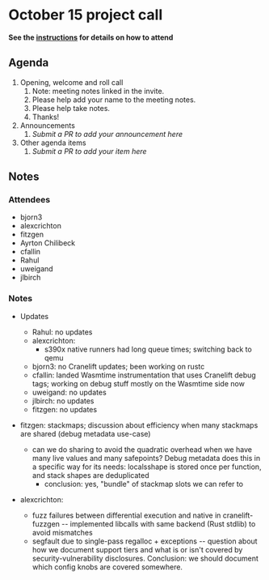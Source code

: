 # October 15 project call

**See the [instructions](../README.md) for details on how to attend**

## Agenda
1. Opening, welcome and roll call
    1. Note: meeting notes linked in the invite.
    1. Please help add your name to the meeting notes.
    1. Please help take notes.
    1. Thanks!
1. Announcements
    1. _Submit a PR to add your announcement here_
1. Other agenda items
    1. _Submit a PR to add your item here_

## Notes

### Attendees

- bjorn3
- alexcrichton
- fitzgen
- Ayrton Chilibeck
- cfallin
- Rahul
- uweigand
- jlbirch

### Notes

- Updates
  - Rahul: no updates
  - alexcrichton:
    - s390x native runners had long queue times; switching back to qemu
  - bjorn3: no Cranelift updates; been working on rustc
  - cfallin: landed Wasmtime instrumentation that uses Cranelift debug tags;
    working on debug stuff mostly on the Wasmtime side now
  - uweigand: no updates
  - jlbirch: no updates
  - fitzgen: no updates

- fitzgen: stackmaps; discussion about efficiency when many stackmaps are
  shared (debug metadata use-case)
  - can we do sharing to avoid the quadratic overhead when we have many live
    values and many safepoints? Debug metadata does this in a specific way for
    its needs: localsshape is stored once per function, and stack shapes are
    deduplicated
    - conclusion: yes, "bundle" of stackmap slots we can refer to

- alexcrichton:
  - fuzz failures between differential execution and native in
    cranelift-fuzzgen -- implemented libcalls with same backend (Rust stdlib)
    to avoid mismatches
  - segfault due to single-pass regalloc + exceptions -- question about how we
    document support tiers and what is or isn't covered by
    security-vulnerability disclosures. Conclusion: we should document which
    config knobs are covered somewhere.

